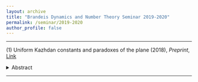 ```yaml
---
layout: archive
title: "Brandeis Dynamics and Number Theory Seminar 2019-2020"
permalink: /seminar/2019-2020
author_profile: false
---
```


-----

(1) Uniform Kazhdan constants and paradoxes of the plane (2018), _Preprint_, [Link](https://arxiv.org/abs/1904.02604)
<details>
  <summary>Abstract</summary>
Let $G=\mathrm{SL}(2,\mathbb{Z})\ltimes\mathbb{Z}^2$ and $H=\mathrm{SL}(2,\mathbb{Z})$. We prove that the action $G\curvearrowright\mathbb{R}^2$ is uniformly non-amenable and that the quasi-regular representation of $G$ on $\ell^2(G/H)$ has a uniform spectral gap. Both results are a consequence of a uniform quantitative form of ping-pong for affine transformations, which we establish here.
</details>

-----
